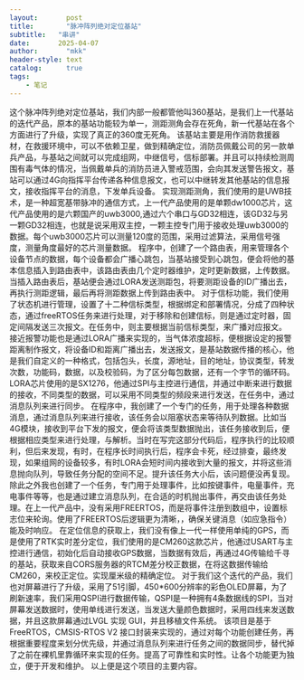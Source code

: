 ```yaml
---
layout:       post
title:        "脉冲阵列绝对定位基站"
subtitle:   "串讲"
date:       2025-04-07 
author:       "mkk"
header-style: text
catalog:      true
tags:
    - 笔记
---
```


这个脉冲阵列绝对定位基站，我们内部一般都管他叫360基站，是我们上一代基站的迭代产品，原本的基站功能较为单一，测距测角会存在死角，新一代基站在各个方面进行了升级，实现了真正的360度无死角。
  该基站主要是用作消防救援器材，在救援环境中，可以不依赖卫星，做到精确定位，消防员佩戴公司的另一款单兵产品，与基站之间就可以完成组网，中继信号，信标部署。并且可以持续检测周围有毒气体的情况，当佩戴单兵的消防员进入警戒范围，会向其发送警告报文，基站可以通过4G向指挥平台传递各种信息报文，也可以中继转发其他基站的信息报文，接收指挥平台的消息，下发单兵设备。
  实现测距测角，我们使用的是UWB技术，是一种超宽基带脉冲的通信方式，上一代产品使用的是单颗dw1000芯片，这代产品使用的是六颗国产的uwb3000,通过六个串口与GD32相连，该GD32与另一颗GD32相连，也就是说采用双主控，一颗主控专门用于接收处理uwb3000的数据。每个uwb3000芯片可以测量120度的范围，采用过滤算法，采用信号强度，测量角度最好的芯片测量数据。
  程序中，创建了一个路由表，用来管理各个设备节点的数据，每个设备都会广播心跳包，当基站接受到心跳包，便会将他的基本信息插入到路由表中，该路由表由几个定时器维护，定时更新数据，上传数据。当插入路由表后，基站便会通过LORA发送测距包，将要测距设备的ID广播出去，再执行测距逻辑，最后再将测距数据上传到路由表中。
  对于信标功能，我们使用了状态机进行管理，设置了十二种信标类型，根据绑定和部署情况，分成了四种状态，通过freeRTOS任务来进行处理，对于移除和创建信标，则是通过定时器，固定间隔发送三次报文。在任务中，则主要根据当前信标类型，来广播对应报文。
  接近报警功能也是通过LORA广播来实现的，当气体浓度超标，便根据设定的报警距离制作报文，将设备ID和距离广播出去，发送报文，是基站数据传播的核心，他是我们自定义的一种格式，包括包头，长度，源地址，目的地址，协议类型，转发次数，功能码，数据，以及校验码，为了区分每包数据，还有一个字节的循环码。LORA芯片使用的是SX1276，他通过SPI与主控进行通信，并通过中断来进行数据的接收，不同类型的数据，可以采用不同类型的频段来进行发送，在任务中，通过消息队列来进行同步。
  在程序中，我创建了一个专门的任务，用于处理各种数据消息，通过消息队列来进行接收，该任务会以阻塞状态来等待队列数据。比如当4G模块，接收到平台下发的报文，便会将该类型数据抛出，该任务接收到后，便根据相应类型来进行处理，与解析。当时在写完这部分代码后，程序执行的比较顺利，但后来发现，有时，在程序长时间执行后，程序会卡死，经过排查，最终发现，如果组网的设备较多，有时LORA会短时间内接收到大量的报文，并将这些消息抛向队列，导致任务分配的空间不足。提升该任务大小后，该问题便没再复现。
  除此之外我也创建了一个任务，专门用于处理事件，比如按键事件，电量事件，充电事件等等，也是通过建立消息队列，在合适的时机抛出事件，再交由该任务处理。在上一代产品中，没有采用FREERTOS，而是将事件注册到数组中，设置标志位来轮询。使用了FREERTOS后逻辑更为清晰，，确保关键消息（如应急指令）能及时响应。
  在定位信息的获取上，我们没有像上一代一样使用单纯的GPS，而是使用了RTK实时差分定位，我们使用的是CM260这款芯片，他通过USART与主控进行通信，初始化后自动接收GPS数据，当数据有效后，再通过4G传输给千寻的基站，获取来自CORS服务器的RTCM差分校正数据，在将这数据传输给CM260，来校正定位。实现厘米级的精确定位。
  对于我们这个迭代的产品，我们也对屏幕进行了升级，采用了51引脚，450*600分辨率的彩色OLED屏幕，为了刷新速率，我们采用QSPI进行数据传输，QSPI是一种拥有4条数据线的SPI，当对屏幕发送数据时，使用单线进行发送，当发送大量颜色数据时，采用四线来发送数据，并且这款屏幕通过LVGL 实现 GUI，并且移植文件系统。
  该项目是基于FreeRTOS，CMSIS-RTOS V2 接口封装来实现的，通过对每个功能创建任务，再根据重要程度来划分优先级，并通过消息队列来进行任务之间的数据同步，替代掉了之前在裸机里靠循环来实现的任务。提高了可靠性和实时性。让各个功能更为独立，便于开发和维护。
  以上便是这个项目的主要内容。
